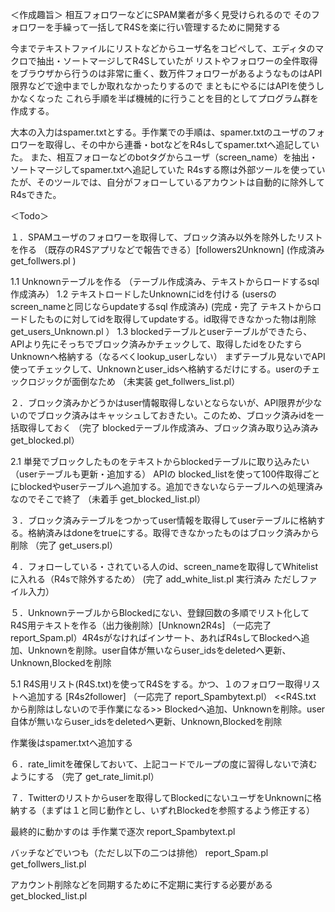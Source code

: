 ＜作成趣旨＞
相互フォロワーなどにSPAM業者が多く見受けられるので
そのフォロワーを手繰って一括してR4Sを楽に行い管理するために開発する

今までテキストファイルにリストなどからユーザ名をコピペして、エディタのマクロで抽出・ソートマージしてR4Sしていたが
リストやフォロワーの全件取得をブラウザから行うのは非常に重く、数万件フォロワーがあるようなものはAPI限界などで途中までしか取れなかったりするので
まともにやるにはAPIを使うしかなくなった
これら手順を半ば機械的に行うことを目的としてプログラム群を作成する。

大本の入力はspamer.txtとする。手作業での手順は、spamer.txtのユーザのフォロワーを取得し、その中から連番・botなどをR4sしてspamer.txtへ追記していた。
また、相互フォローなどのbotタグからユーザ（screen_name）を抽出・ソートマージしてspamer.txtへ追記していた
R4sする際は外部ツールを使っていたが、そのツールでは、自分がフォローしているアカウントは自動的に除外してR4sできた。

＜Todo＞

１．SPAMユーザのフォロワーを取得して、ブロック済み以外を除外したリストを作る （既存のR4Sアプリなどで報告できる）[followers2Unknown]
   (作成済み get_follwers.pl )

 1.1 Unknownテーブルを作る
    （テーブル作成済み、テキストからロードするsql作成済み）
 1.2 テキストロードしたUnknownにidを付ける (usersのscreen_nameと同じならupdateするsql 作成済み)
     (完成・完了 テキストからロードしたものに対してidを取得してupdateする。id取得できなかった物は削除  get_users_Unknown.pl ）
 1.3 blockedテーブルとuserテーブルができたら、APIより先にそっちでブロック済みかチェックして、取得したidをひたすらUnknownへ格納する（なるべくlookup_userしない）
     まずテーブル見ないでAPI使ってチェックして、Unknownとuser_idsへ格納するだけにする。userのチェックロジックが面倒なため
    （未実装  get_follwers_list.pl）


２．ブロック済みかどうかはuser情報取得しないとならないが、API限界が少ないのでブロック済みはキャッシュしておきたい。このため、ブロック済みidを一括取得しておく
  （完了 blockedテーブル作成済み、ブロック済み取り込み済み  get_blocked.pl）

 2.1 単発でブロックしたものをテキストからblockedテーブルに取り込みたい（userテーブルも更新・追加する）
    APIの blocked_listを使って100件取得ごとにblockedやuserテーブルへ追加する。追加できないならテーブルへの処理済みなのでそこで終了
  （未着手  get_blocked_list.pl）


３．ブロック済みテーブルをつかってuser情報を取得してuserテーブルに格納する。格納済みはdoneをtrueにする。取得できなかったものはブロック済みから削除
  （完了 get_users.pl）

４．フォローしている・されている人のid、screen_nameを取得してWhitelist に入れる（R4sで除外するため）
   (完了 add_white_list.pl 実行済み ただしファイル入力）

５．UnknownテーブルからBlockedにない、登録回数の多順でリスト化してR4S用テキストを作る（出力後削除）[Unknown2R4s]
  （一応完了 report_Spam.pl）4R4sがなければインサート、あればR4sしてBlockedへ追加、Unknownを削除。user自体が無いならuser_idsをdeletedへ更新、Unknown,Blockedを削除

 5.1 R4S用リスト(R4S.txt)を使ってR4Sをする。かつ、１のフォロワー取得リストへ追加する [R4s2follower]
   （一応完了  report_Spambytext.pl） <<R4S.txt から削除はしないので手作業になる>>
    Blockedへ追加、Unknownを削除。user自体が無いならuser_idsをdeletedへ更新、Unknown,Blockedを削除
 
 作業後はspamer.txtへ追加する

６．rate_limitを確保しておいて、上記コードでループの度に習得しないで済むようにする
  （完了 get_rate_limit.pl）


７．Twitterのリストからuserを取得してBlockedにないユーザをUnknownに格納する（まずは１と同じ動作とし、いずれBlockedを参照するよう修正する）




最終的に動かすのは
手作業で逐次
report_Spambytext.pl   

バッチなどでいつも（ただし以下の二つは排他）
report_Spam.pl      get_follwers_list.pl

アカウント削除などを同期するために不定期に実行する必要がある
get_blocked_list.pl
